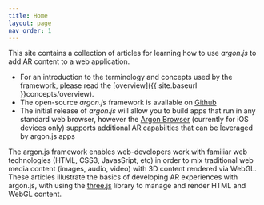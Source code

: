 ```yaml
---
title: Home
layout: page
nav_order: 1
---
```


This site contains a collection of articles for learning how to use *argon.js* to add AR content to a web application. 

* For an introduction to the terminology and concepts used by the framework, please read the [overview]({{ site.baseurl }}concepts/overview).
* The open-source *argon.js* framework is available on [Github](https://github.com/argonjs/argon)
* The initial release of *argon.js* will allow you to build apps that run in any standard web browser, however the [Argon Browser](http://argonjs.io/argon-app) (currently for iOS devices only) supports additional AR capabilties that can be leveraged by argon.js apps

The argon.js framework enables web-developers work with familiar web technologies (HTML, CSS3, JavasSript, etc) in order to mix traditional web media content (images, audio, video) with 3D content rendered via WebGL. These articles illustrate the basics of developing AR experiences with argon.js, with using the [three.js](threejs.org) library to manage and render HTML and WebGL content.
